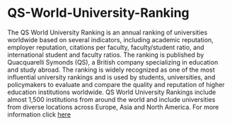# QS-World-University-Ranking

The QS World University Ranking is an annual ranking of universities worldwide based on several indicators, including academic reputation, employer reputation, citations per faculty, faculty/student ratio, and international student and faculty ratios. The ranking is published by Quacquarelli Symonds (QS), a British company specializing in education and study abroad. The ranking is widely recognized as one of the most influential university rankings and is used by students, universities, and policymakers to evaluate and compare the quality and reputation of higher education institutions worldwide. QS World University Rankings include almost 1,500 institutions from around the world and include universities from diverse locations across Europe, Asia and North America. 
For more information click <a href="https://www.topuniversities.com/university-rankings/world-university-rankings/2023?qs_qp=topnav">here</a>
